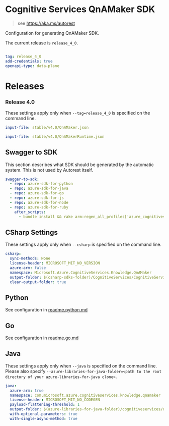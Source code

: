 # Cognitive Services QnAMaker SDK

> see https://aka.ms/autorest

Configuration for generating QnAMaker SDK.

The current release is `release_4_0`.

``` yaml

tag: release_4_0
add-credentials: true
openapi-type: data-plane
```
# Releases

### Release 4.0
These settings apply only when `--tag=release_4_0` is specified on the command line.

``` yaml $(tag) == 'release_4_0'
input-file: stable/v4.0/QnAMaker.json
```

``` yaml $(tag) == 'release_4_0'
input-file: stable/v4.0/QnAMakerRuntime.json
```

## Swagger to SDK

This section describes what SDK should be generated by the automatic system.
This is not used by Autorest itself.

``` yaml $(swagger-to-sdk)
swagger-to-sdk:
  - repo: azure-sdk-for-python
  - repo: azure-sdk-for-java
  - repo: azure-sdk-for-go
  - repo: azure-sdk-for-js
  - repo: azure-sdk-for-node
  - repo: azure-sdk-for-ruby
    after_scripts:
      - bundle install && rake arm:regen_all_profiles['azure_cognitiveservices_qnamaker']
```


## CSharp Settings
These settings apply only when `--csharp` is specified on the command line.
``` yaml $(csharp)
csharp:
  sync-methods: None
  license-header: MICROSOFT_MIT_NO_VERSION
  azure-arm: false
  namespace: Microsoft.Azure.CognitiveServices.Knowledge.QnAMaker
  output-folder: $(csharp-sdks-folder)/CognitiveServices/CognitiveServices.Knowledge.QnAMaker/src/Generated
  clear-output-folder: true
```

## Python

See configuration in [readme.python.md](./readme.python.md)

## Go

See configuration in [readme.go.md](./readme.go.md)

## Java

These settings apply only when `--java` is specified on the command line.
Please also specify `--azure-libraries-for-java-folder=<path to the root directory of your azure-libraries-for-java clone>`.

``` yaml $(java)
java:
  azure-arm: true
  namespace: com.microsoft.azure.cognitiveservices.knowledge.qnamaker
  license-header: MICROSOFT_MIT_NO_CODEGEN
  payload-flattening-threshold: 1
  output-folder: $(azure-libraries-for-java-folder)/cognitiveservices/data-plane/knowledge/qnamaker
  with-optional-parameters: true
  with-single-async-method: true
```
